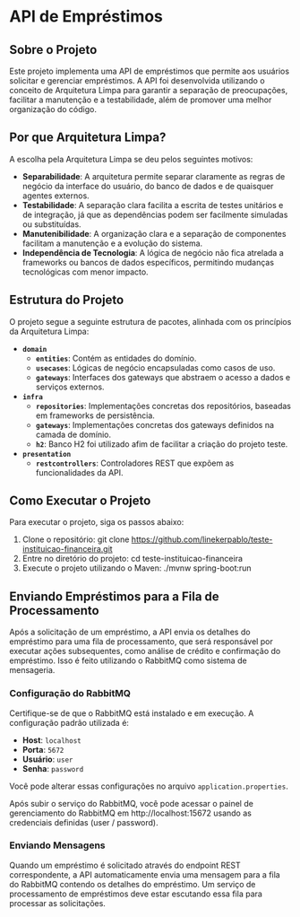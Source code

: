 # API de Empréstimos

## Sobre o Projeto

Este projeto implementa uma API de empréstimos que permite aos usuários solicitar e gerenciar empréstimos. A API foi desenvolvida utilizando o conceito de Arquitetura Limpa para garantir a separação de preocupações, facilitar a manutenção e a testabilidade, além de promover uma melhor organização do código.

## Por que Arquitetura Limpa?

A escolha pela Arquitetura Limpa se deu pelos seguintes motivos:

- **Separabilidade**: A arquitetura permite separar claramente as regras de negócio da interface do usuário, do banco de dados e de quaisquer agentes externos.
- **Testabilidade**: A separação clara facilita a escrita de testes unitários e de integração, já que as dependências podem ser facilmente simuladas ou substituídas.
- **Manutenibilidade**: A organização clara e a separação de componentes facilitam a manutenção e a evolução do sistema.
- **Independência de Tecnologia**: A lógica de negócio não fica atrelada a frameworks ou bancos de dados específicos, permitindo mudanças tecnológicas com menor impacto.

## Estrutura do Projeto

O projeto segue a seguinte estrutura de pacotes, alinhada com os princípios da Arquitetura Limpa:

- **`domain`**
    - **`entities`**: Contém as entidades do domínio.
    - **`usecases`**: Lógicas de negócio encapsuladas como casos de uso.
    - **`gateways`**: Interfaces dos gateways que abstraem o acesso a dados e serviços externos.
- **`infra`**
    - **`repositories`**: Implementações concretas dos repositórios, baseadas em frameworks de persistência.
    - **`gateways`**: Implementações concretas dos gateways definidos na camada de domínio.
    - **`h2`**: Banco H2 foi utilizado afim de facilitar a criação do projeto teste.
- **`presentation`**
    - **`restcontrollers`**: Controladores REST que expõem as funcionalidades da API.

## Como Executar o Projeto

Para executar o projeto, siga os passos abaixo:

1. Clone o repositório:
   git clone https://github.com/linekerpablo/teste-instituicao-financeira.git
2. Entre no diretório do projeto:
   cd teste-instituicao-financeira
3. Execute o projeto utilizando o Maven:
   ./mvnw spring-boot:run

## Enviando Empréstimos para a Fila de Processamento

Após a solicitação de um empréstimo, a API envia os detalhes do empréstimo para uma fila de processamento, que será responsável por executar ações subsequentes, como análise de crédito e confirmação do empréstimo. Isso é feito utilizando o RabbitMQ como sistema de mensageria.

### Configuração do RabbitMQ

Certifique-se de que o RabbitMQ está instalado e em execução. A configuração padrão utilizada é:

- **Host**: `localhost`
- **Porta**: `5672`
- **Usuário**: `user`
- **Senha**: `password`

Você pode alterar essas configurações no arquivo `application.properties`.

Após subir o serviço do RabbitMQ, você pode acessar o painel de gerenciamento do RabbitMQ em http://localhost:15672 usando as credenciais definidas (user / password).

### Enviando Mensagens

Quando um empréstimo é solicitado através do endpoint REST correspondente, a API automaticamente envia uma mensagem para a fila do RabbitMQ contendo os detalhes do empréstimo. Um serviço de processamento de empréstimos deve estar escutando essa fila para processar as solicitações.